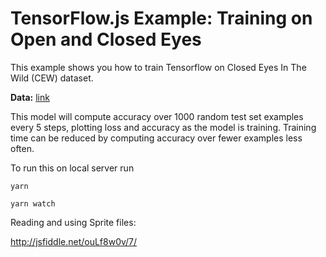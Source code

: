 # TensorFlow.js Example: Training on Open and Closed Eyes

This example shows you how to train Tensorflow on Closed Eyes In The Wild (CEW) dataset.

**Data:**  [link](http://parnec.nuaa.edu.cn/xtan/data/ClosedEyeDatabases.html)

This model will compute accuracy over 1000 random test set examples every 5
steps, plotting loss and accuracy as the model is training. Training time can
be reduced by computing accuracy over fewer examples less often.

To run this on local server run 

`yarn`

`yarn watch`

Reading and using Sprite files:

http://jsfiddle.net/ouLf8w0v/7/

